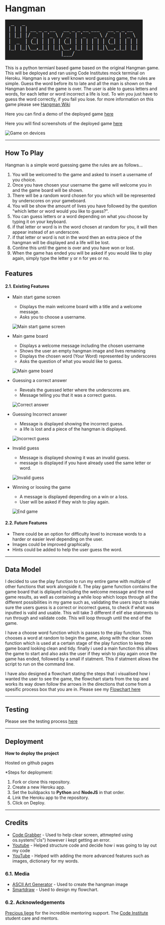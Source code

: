 # Hangman

![Hangman](assets/images//Hangman.PNG)

This is a python termianl based game based on the original Hangman game. This will be deployed and ran
using Code Institutes mock terminal on Heroku. Hangman is a very well known word guessing game, the rules
are simple. Guess the word before its to late and all the man is shown on the Hangman board and the game
is over. The user is able to guess letters and words, for each letter or word incorrect a life is lost. 
To win you just have to guess the word correctly, if you fail you lose. for more information on this game 
please see [Hangman Wiki](https://en.wikipedia.org/wiki/Hangman_(game)) 


Here you can find a demo of the deployed game [here](https://mats-hangman.herokuapp.com/)

Here you will find screenshots of the deployed game [here]()

![Game on devices]()

---

## How To Play

Hangman is a simple word guessing game the rules are as follows...

1. You will be welcomed to the game and asked to insert a username of you choice. 
2. Once you have chosen your username the game will welcome you in and the game board will be shown.
3. There will be a random word chosen for you which will be represented by underscores on your gameboard.
4. You will be show the amount of lives you have followed by the question "which letter or word would you like to guess?".
5. You can guess letters or a word depending on what you choose by typing it on your keyboard. 
6. if that letter or word is in the word chosen at random for you, it will then appear instead of an underscore. 
7. if that letter or word is not in the word then an extra piece of the hangman will be displayed and a life will be lost. 
8. Contine this until the game is over and you have won or lost. 
9. When the game has ended you will be asked if you would like to play again, simply type the letter y or n for yes or no.

 
## Features

#### 2.1. Existing Features

* Main start game screen
  * Displays the main welcome board with a title and a welcome message.
  * Asks you to choose a username.

  ![Main start game screen]()

* Main game board
  * Displays a welcome message including the chosen username
  * Shows the user an empty hangman image and lives remaining 
  * Displays the chosen word (Your Word) represented by underscores
  * Asks the question of what you would like to guess.

  ![Main game board]()

* Guessing a correct answer
  * Reveals the guessed letter where the underscores are.
  * Message telling you that it was a correct guess.

  ![Correct answer]()

* Guessing Incorrect answer
  * Message is displayed showing the incorrect guess.
  * a life is lost and a piece of the hangman is displayed.

  ![Incorrect guess]()

* Invalid guess
  * Message is displayed showing it was an invalid guess.
  * message is displayed if you have already used the same letter or word. 

  ![Invalid guess]()

* Winning or loosing the game
  * A message is displayed depending on a win or a loss.
  * User will be asked if they wish to play again. 

  ![End game]()

#### 2.2. Future Features
- There could be an option for difficulty level to increase words to a harder or easier level depending on the user.
- Images could be improved graphically.
- Hints could be added to help the user guess the word. 

---

## Data Model
I decided to use the play function to run my entire game with multiple of other functions that work alongside it. 
The play game function contains the game board that is diplayed including the welcome message and the end game results,
as well as containing a while loop which loops through all the different possibilities in my game such as, validating the 
users input to make sure the users guess is a correct or incorrect guess, to check if what was inputted is valid and usable. This will take 3 different if elif else statments to run through and validate code. This will loop through until the end of the game.

I have a choose word function which is passes to the play function. This chooses a word at random to begin the game, along with the clear sceen function which is used at a certain stage of the play function to keep the game board looking clean and tidy. finally i used a main function this allows the game to start and also asks the user if they wish to play again once the game has ended, followed by a small if statment. This if statment allows the script to run on the command line. 

I have also designed a flowchart stating the steps that i visualised how i wanted the user to see the game, the flowchart starts from the top and works its way down follow the arrows in the directions that come from a spesific process box that you are in. 
Please see my [Flowchart here](assets/images//Flowchart.jpg)

---

## Testing

Please see the testing process [here](TESTING.md)

---

## Deployment

**How to deploy the project**

Hosted on github pages

*Steps for deployment:
  1. Fork or clone this repository.
  2. Create a new Heroku app.
  3. Set the buildpacks to **Python** and **NodeJS** in that order.
  4. Link the Heroku app to the repository.
  5. Click on Deploy.

---

## Credits
- [Code Grabber](https://www.codegrepper.com/code-examples/python/how+to+clear+the+console+in+python) - Used to help clear screen, attmepted using os.system("cls") however i kept getting an error.
- [Youtube](https://www.youtube.com/watch?v=m4nEnsavl6w&t=191s) - Helped structure code and decide how i was going to lay out my code
- [YouTube](https://www.youtube.com/watch?v=3_CX0aD9Fdg) - Helped with adding the more advanced features such as images, dictionary for my words.

### 6.1. Media
- [ASCII Art Generator](https://patorjk.com/software/taag/#p=display&f=Doh&t=Hangman) - Used to create the hangman image
- [Smartdraw](https://www.smartdraw.com/flowchart/flowchart-maker.htm) - Used to design my flowchart.

### 6.2. Acknowledgements
[Precious Ijege](https://www.linkedin.com/in/precious-ijege-908a00168/?originalSubdomain=ng) for the incredible mentoring support.
The [Code Institute](https://codeinstitute.net/) student care and mentors.  
